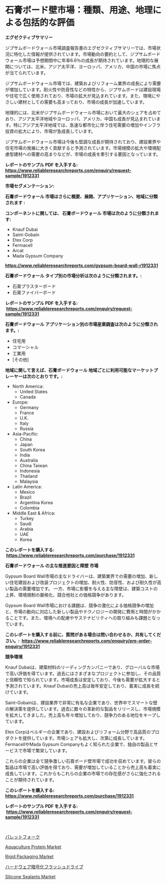 <p><h1>石膏ボード壁市場：種類、用途、地理による包括的な評価</h1></p><p><strong>エグゼクティブサマリー</strong></p>
<p><p>ジプサムボードウォール市場調査報告書のエグゼクティブサマリーでは、市場状況に特化した情報が提供されています。市場動向の要約として、ジプサムボードウォール市場は予想期間中に年率6.6％の成長が期待されています。地理的な展開については、北米、アジア太平洋、ヨーロッパ、アメリカ、中国の市場に焦点が当てられています。</p><p>ジプサムボードウォール市場では、建築およびリフォーム業界の成長により需要が増加しています。耐火性や防音性などの特性から、ジプサムボードは建設現場や住宅で広く使用されており、市場の拡大が見込まれています。また、環境にやさしい建材としての需要も高まっており、市場の成長が加速しています。</p><p>地理的には、北米がジプサムボードウォール市場において最大のシェアを占めており、アジア太平洋地域やヨーロッパ、アメリカ、中国も成長が見込まれています。特にアジア太平洋地域では、急速な都市化に伴う住宅需要の増加やインフラ投資の拡大により、市場が急成長しています。</p><p>ジプサムボードウォール市場は今後も堅調な成長が期待されており、建設業界や住宅市場の発展に大きく貢献すると予測されています。市場規模の拡大や環境配慮型建材への需要の高まりなどが、市場の成長を牽引する要因となっています。</p></p>
<p><strong>レポートのサンプル PDF を入手する: <a href="https://www.reliableresearchreports.com/enquiry/request-sample/1912331">https://www.reliableresearchreports.com/enquiry/request-sample/1912331</a></strong></p>
<p><strong>市場セグメンテーション:</strong></p>
<p><strong> 石膏ボードウォール 市場はさらに概要、展開、アプリケーション、地域に分類されます :</strong></p>
<p><strong>コンポーネントに関しては、 石膏ボードウォール 市場は次のように分類されます: &nbsp;</strong></p>
<p><ul><li>Knauf Dubai</li><li>Saint-Gobain</li><li>Etex Corp</li><li>Fermacell</li><li>Arcat</li><li>Mada Gypsum Company</li></ul></p>
<p><strong><a href="https://www.reliableresearchreports.com/gypsum-board-wall-r1912331">https://www.reliableresearchreports.com/gypsum-board-wall-r1912331</a></strong></p>
<p><strong> 石膏ボードウォール タイプ別の市場分析は次のように分類されます。:</strong></p>
<p><ul><li>石膏プラスターボード</li><li>石膏ファイバーボード</li></ul></p>
<p><strong>レポートのサンプル PDF を入手する: &nbsp;<a href="https://www.reliableresearchreports.com/enquiry/request-sample/1912331">https://www.reliableresearchreports.com/enquiry/request-sample/1912331</a></strong></p>
<p><strong> 石膏ボードウォール アプリケーション別の市場産業調査は次のように分類されます。:</strong></p>
<p><ul><li>住宅用</li><li>コマーシャル</li><li>工業用</li><li>[その他]</li></ul></p>
<p><strong>地域に関して言えば、石膏ボードウォール 地域ごとに利用可能なマーケットプレーヤーは次のとおりです。:</strong></p>
<p><ul>
    <li>
        North America:
        <ul>
            <li>United States</li>
            <li>Canada</li>
        </ul>
    </li>
    <li>
        Europe:
        <ul>
            <li>Germany</li>
            <li>France</li>
            <li>U.K.</li>
            <li>Italy</li>
            <li>Russia</li>
        </ul>
    </li>
    <li>
        Asia-Pacific:
        <ul>
            <li>China</li>
            <li>Japan</li>
            <li>South Korea</li>
            <li>India</li>
            <li>Australia</li>
            <li>China Taiwan</li>
            <li>Indonesia</li>
            <li>Thailand</li>
            <li>Malaysia</li>
        </ul>
    </li>
    <li>
        Latin America:
        <ul>
            <li>Mexico</li>
            <li>Brazil</li>
            <li>Argentina Korea</li>
            <li>Colombia</li>
        </ul>
    </li>
    <li>
        Middle East & Africa:
        <ul>
            <li>Turkey</li>
            <li>Saudi</li>
            <li>Arabia</li>
            <li>UAE</li>
            <li>Korea</li>
        </ul>
    </li>
    </ul></p>
<p><strong>このレポートを購入する: &nbsp;<a href="https://www.reliableresearchreports.com/purchase/1912331">https://www.reliableresearchreports.com/purchase/1912331</a></strong></p>
<p><strong>石膏ボードウォール の主な推進要因と障壁 市場</strong></p>
<p><p>Gypsum Board Wall市場の主なドライバーは、建築業界での需要の増加、新しい住宅建設および改装プロジェクトの増加、耐火性、防音性、および耐久性が高い製品の需要増加です。 一方、市場に影響を与える主な障壁は、建築コストの上昇、環境規制の厳格化、競合他社との価格競争があります。</p><p>Gypsum Board Wall市場における課題は、競争の激化による価格競争の増加と、市場の動向に対応した新しい製品やテクノロジーの開発に費用と時間がかかることです。また、環境への配慮やサステナビリティへの取り組みも課題となっています。</p></p>
<p><strong>このレポートを購入する前に、質問がある場合は問い合わせるか、共有してください。:&nbsp; <a href="https://www.reliableresearchreports.com/enquiry/pre-order-enquiry/1912331">https://www.reliableresearchreports.com/enquiry/pre-order-enquiry/1912331</a></strong></p>
<p><strong>競争環境</strong></p>
<p><p>Knauf Dubaiは、建築材料のリーディングカンパニーであり、グローバルな市場で高い評価を得ています。過去にはさまざまなプロジェクトに参加し、その品質と信頼性で知られています。市場成長は安定しており、今後も需要が拡大すると予測されています。Knauf Dubaiの売上高は毎年安定しており、着実に成長を続けています。</p><p>Saint-Gobainは、建設業界で非常に有名な企業であり、世界中でスマートな壁の解決策を提供しています。過去に数々の革新的な製品をリリースし、市場規模を拡大してきました。売上高も年々増加しており、競争力のある地位をキープしています。</p><p>Etex Corpはベルギーの企業であり、建設およびリフォーム分野で高品質のプロダクトを提供しています。市場シェアも拡大し、次第に成長しています。FermacellやMada Gypsum Companyもよく知られた企業で、独自の製品とサービスで市場で繁栄しています。</p><p>これらの企業は全て競争激しい石膏ボード壁市場で成功を収めています。彼らの製品は市場で高い評価を得ており、需要が増加していることから売上高も着実に成長しています。これからもこれらの企業の市場での存在感がさらに強化されることが期待されています。</p></p>
<p><strong>このレポートを購入する: &nbsp; <a href="https://www.reliableresearchreports.com/purchase/1912331">https://www.reliableresearchreports.com/purchase/1912331</a></strong></p>
<p><strong>レポートのサンプル PDF を入手する: &nbsp;<a href="https://www.reliableresearchreports.com/enquiry/request-sample/1912331">https://www.reliableresearchreports.com/enquiry/request-sample/1912331</a></strong><strong></strong></p>
<p>&nbsp;</p>
<p><p><a href="https://github.com/SkylarDaniel70/Market-Research-Report-List-1/blob/main/800753075774.md">パレットフォーク</a></p><p><a href="https://github.com/lataunyatinikmelvin59ilbd0dv/Market-Research-Report-List-2/blob/main/aquaculture-protein-market.md">Aquaculture Protein Market</a></p><p><a href="https://www.linkedin.com/pulse/rigid-packaging-market-comprehensive-report-its-share-amp-ibwaf?trackingId=4af2BSn2u7aH3WmMxAz04Q%3D%3D">Rigid Packaging Market</a></p><p><a href="https://github.com/RandallRunte2023/Market-Research-Report-List-1/blob/main/334757375773.md">ハードウェア暗号化フラッシュドライブ</a></p><p><a href="https://www.linkedin.com/pulse/silicone-sealants-market-size-evaluating-its-trends-growth-ascvf?trackingId=ggRj%2B3lVpCHqvte%2BgpjzJQ%3D%3D">Silicone Sealants Market</a></p></p>